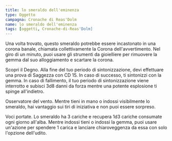 ```yaml
---
title: lo smeraldo dell'eminenza
type: Oggetto
campagna: Cronache di Reas'Dolm
name: lo smeraldo dell'eminenza
tags: [oggetti, Cronache-di-Reas'Dolm]
---
```


Una volta trovato, questo smeraldo potrebbe essere incastonato in una corona banale, chiamata collettivamente la Corona dell'avvertimento. Nel giro di un minuto, puoi usare gli strumenti da gioielliere per rimuovere la gemma dal suo alloggiamento e scartare la corona. 

Scopri il Degno. Alla fine del tuo periodo di sintonizzazione, devi effettuare una prova di Saggezza con CD 15. In caso di successo, ti sintonizzi con la gemma. In caso di fallimento, il tuo periodo di sintonizzazione viene interrotto e subisci 3d8 danni da forza mentre una potente esplosione ti spinge all'indietro. 

Osservatore del vento. Mentre tieni in mano o indossi visibilmente lo smeraldo, hai vantaggio sui tiri di iniziativa e non puoi essere sorpreso. 

Voci portate. Lo smeraldo ha 3 cariche e recupera 1d3 cariche consumate ogni giorno all'alba. Mentre indossi tieni o indossi la gemma, puoi usare un'azione per spendere 1 carica e lanciare chiaroveggenza da essa con solo l'opzione dell'udito.